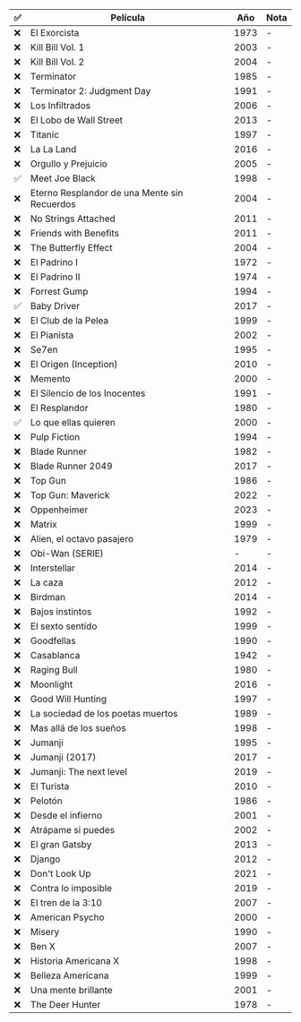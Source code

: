 | ✅ | Película | Año | Nota |
|----|-------------------------------------------|------|------|
| ❌ | El Exorcista | 1973 | - |
| ❌ | Kill Bill Vol. 1 | 2003 | - |
| ❌ | Kill Bill Vol. 2 | 2004 | - |
| ❌ | Terminator | 1985 | - |
| ❌ | Terminator 2: Judgment Day | 1991 | - |
| ❌ | Los Infiltrados | 2006 | - |
| ❌ | El Lobo de Wall Street | 2013 | - |
| ❌ | Titanic | 1997 | - |
| ❌ | La La Land | 2016 | - |
| ❌ | Orgullo y Prejuicio | 2005 | - |
| ✅ | Meet Joe Black | 1998 | - |
| ❌ | Eterno Resplandor de una Mente sin Recuerdos | 2004 | - |
| ❌ | No Strings Attached | 2011 | - |
| ❌ | Friends with Benefits | 2011 | - |
| ❌ | The Butterfly Effect | 2004 | - |
| ❌ | El Padrino I | 1972 | - |
| ❌ | El Padrino II | 1974 | - |
| ❌ | Forrest Gump | 1994 | - |
| ✅ | Baby Driver | 2017 | - |
| ❌ | El Club de la Pelea | 1999 | - |
| ❌ | El Pianista | 2002 | - |
| ❌ | Se7en | 1995 | - |
| ❌ | El Origen (Inception) | 2010 | - |
| ❌ | Memento | 2000 | - |
| ❌ | El Silencio de los Inocentes | 1991 | - |
| ❌ | El Resplandor | 1980 | - |
| ✅ | Lo que ellas quieren | 2000 | - |
| ❌ | Pulp Fiction | 1994 | - |
| ❌ | Blade Runner | 1982 | - |
| ❌ | Blade Runner 2049 | 2017 | - |
| ❌ | Top Gun | 1986 | - |
| ❌ | Top Gun: Maverick | 2022 | - |
| ❌ | Oppenheimer | 2023 | - |
| ❌ | Matrix | 1999 | - |
| ❌ | Alien, el octavo pasajero | 1979 | - |
| ❌ | Obi-Wan (SERIE) | - | - |
| ❌ | Interstellar | 2014 | - |
| ❌ | La caza | 2012 | - |
| ❌ | Birdman | 2014 | - |
| ❌ | Bajos instintos | 1992 | - |
| ❌ | El sexto sentido | 1999 | - |
| ❌ | Goodfellas | 1990 | - |
| ❌ | Casablanca | 1942 | - |
| ❌ | Raging Bull | 1980 | - |
| ❌ | Moonlight | 2016 | - |
| ❌ | Good Will Hunting | 1997 | - |
| ❌ | La sociedad de los poetas muertos | 1989 | - |
| ❌ | Mas allá de los sueños | 1998 | - |
| ❌ | Jumanji | 1995 | - |
| ❌ | Jumanji (2017) | 2017 | - |
| ❌ | Jumanji: The next level | 2019 | - |
| ❌ | El Turista | 2010 | - |
| ❌ | Pelotón | 1986 | - |
| ❌ | Desde el infierno | 2001 | - |
| ❌ | Atrápame si puedes | 2002 | - |
| ❌ | El gran Gatsby | 2013 | - |
| ❌ | Django | 2012 | - |
| ❌ | Don't Look Up | 2021 | - |
| ❌ | Contra lo imposible | 2019 | - |
| ❌ | El tren de la 3:10 | 2007 | - |
| ❌ | American Psycho | 2000 | - |
| ❌ | Misery | 1990 | - |
| ❌ | Ben X | 2007 | - |
| ❌ | Historia Americana X | 1998 | - |
| ❌ | Belleza Americana | 1999 | - |
| ❌ | Una mente brillante | 2001 | - |
| ❌ | The Deer Hunter | 1978 | - |
